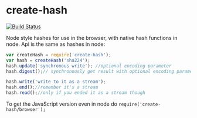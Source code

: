create-hash
===

[![Build Status](https://travis-ci.org/crypto-browserify/createHash.svg)](https://travis-ci.org/crypto-browserify/createHash)

Node style hashes for use in the browser, with native hash functions in node. Api is the same as hashes in node:

```js
var createHash = require('create-hash');
var hash = createHash('sha224');
hash.update('synchronous write'); //optional encoding parameter
hash.digest();// synchronously get result with optional encoding parameter

hash.write('write to it as a stream');
hash.end();//remember it's a stream
hash.read();//only if you ended it as a stream though
```

To get the JavaScript version even in node do `require('create-hash/browser');`